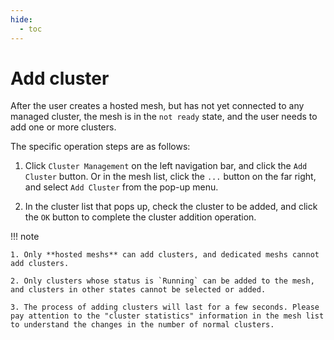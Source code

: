 ```yaml
---
hide:
  - toc
---
```


# Add cluster

After the user creates a hosted mesh, but has not yet connected to any managed cluster, the mesh is in the `not ready` state, and the user needs to add one or more clusters.

The specific operation steps are as follows:

1. Click `Cluster Management` on the left navigation bar, and click the `Add Cluster` button. Or in the mesh list, click the `...` button on the far right, and select `Add Cluster` from the pop-up menu.

    

2. In the cluster list that pops up, check the cluster to be added, and click the `OK` button to complete the cluster addition operation.

    

!!! note

    1. Only **hosted meshs** can add clusters, and dedicated meshs cannot add clusters.

    2. Only clusters whose status is `Running` can be added to the mesh, and clusters in other states cannot be selected or added.

    3. The process of adding clusters will last for a few seconds. Please pay attention to the "cluster statistics" information in the mesh list to understand the changes in the number of normal clusters.